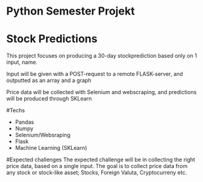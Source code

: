 # Python Semester Projekt

# Stock Predictions
This project focuses on producing a 30-day stockprediction
based only on 1 input, name.

Input will be given with a POST-request to a remote FLASK-server,
and outputted as an array and a graph

Price data will be collected with Selenium and webscraping, and predictions will be produced through SKLearn

#Techs
- Pandas
- Numpy
- Selenium/Websraping
- Flask
- Machine Learning (SKLearn)

#Expected challenges
The expected challenge will be in collecting the right price data, based on a single input. The goal is to collect price data from any stock or stock-like asset; Stocks, Foreign Valuta, Cryptocurreny etc.
